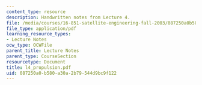 ```yaml
---
content_type: resource
description: Handwritten notes from Lecture 4.
file: /media/courses/16-851-satellite-engineering-fall-2003/087250a0b580a30a2b79544d9bc9f122_l4_propulsion.pdf
file_type: application/pdf
learning_resource_types:
- Lecture Notes
ocw_type: OCWFile
parent_title: Lecture Notes
parent_type: CourseSection
resourcetype: Document
title: l4_propulsion.pdf
uid: 087250a0-b580-a30a-2b79-544d9bc9f122
---
```

